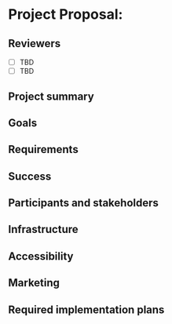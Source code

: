 # Project Proposal: <!-- PROJECT NAME -->

## Reviewers

<!-- Choose two people at your discretion who make sense to review this based on their existing expertise. Check in to make sure folks aren't currently reviewing more than one other proposal or RFC. -->

- [ ] TBD
- [ ] TBD

## Project summary

<!-- A brief one or two sentence summary of the project's features -->

## Goals

<!-- Which yearly goal does this project advance? -->

## Requirements

<!-- Detailed descriptions of the features required for the project. Include user stories if you feel they'd be helpful, but focus on describing a specification for how the feature would work with an eye towards edge cases. -->

## Success

<!-- How do we measure the success of the project? How do we know our ideas worked? -->

## Participants and stakeholders

<!-- Who is working on the project and who are the external stakeholders, if any? -->

## Infrastructure

<!-- What infrastructural considerations need to be made for this project? If there are none, say so explicitly rather than deleting the section. -->

## Accessibility

<!-- Are there specific accessibility concerns relevant to this project? Do you expect new UI elements that would need particular care to ensure they're implemented in an accessible way? Consider also low-spec device and slow internet accessibility, if relevant. -->

## Marketing

<!-- Are there potential marketing opportunities that we'd need to coordinate with the community to accomplish? If there are none, say so explicitly rather than deleting the section. -->

## Required implementation plans

<!-- What are the required implementation plans? Consider if they should be split per level of the stack or per feature. -->
